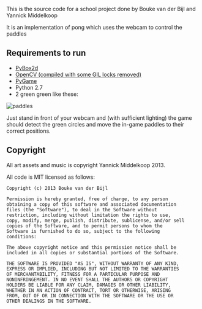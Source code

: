 This is the source code for a school project done by Bouke van der Bijl and Yannick Middelkoop

It is an implementation of pong which uses the webcam to control the paddles

## Requirements to run

* [PyBox2d](http://code.google.com/p/pybox2d/)
* [OpenCV (compiled with some GIL locks removed)](https://github.com/boukevanderbijl/opencv)
* [PyGame](http://www.pygame.org/news.html)
* Python 2.7
* 2 green green like these:

![paddles](http://i.imgur.com/s6F8KJD.jpg)

Just stand in front of your webcam and (with sufficient lighting) the game should detect the green circles and move the in-game paddles to their correct positions.

## Copyright

All art assets and music is copyright Yannick Middelkoop 2013.

All code is MIT licensed as follows:

    Copyright (c) 2013 Bouke van der Bijl

    Permission is hereby granted, free of charge, to any person
    obtaining a copy of this software and associated documentation
    files (the "Software"), to deal in the Software without
    restriction, including without limitation the rights to use,
    copy, modify, merge, publish, distribute, sublicense, and/or sell
    copies of the Software, and to permit persons to whom the
    Software is furnished to do so, subject to the following
    conditions:

    The above copyright notice and this permission notice shall be
    included in all copies or substantial portions of the Software.

    THE SOFTWARE IS PROVIDED "AS IS", WITHOUT WARRANTY OF ANY KIND,
    EXPRESS OR IMPLIED, INCLUDING BUT NOT LIMITED TO THE WARRANTIES
    OF MERCHANTABILITY, FITNESS FOR A PARTICULAR PURPOSE AND
    NONINFRINGEMENT. IN NO EVENT SHALL THE AUTHORS OR COPYRIGHT
    HOLDERS BE LIABLE FOR ANY CLAIM, DAMAGES OR OTHER LIABILITY,
    WHETHER IN AN ACTION OF CONTRACT, TORT OR OTHERWISE, ARISING
    FROM, OUT OF OR IN CONNECTION WITH THE SOFTWARE OR THE USE OR
    OTHER DEALINGS IN THE SOFTWARE.
